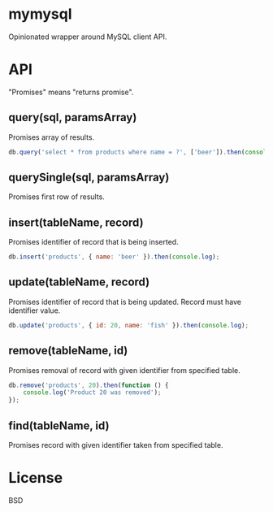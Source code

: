 # mymysql

Opinionated wrapper around MySQL client API.

# API

"Promises" means "returns promise".

## query(sql, paramsArray)

Promises array of results.

```js
db.query('select * from products where name = ?', ['beer']).then(console.log);
```

## querySingle(sql, paramsArray)

Promises first row of results.

## insert(tableName, record)

Promises identifier of record that is being inserted.

```js
db.insert('products', { name: 'beer' }).then(console.log);
```

## update(tableName, record)

Promises identifier of record that is being updated. Record must have identifier value.

```js
db.update('products', { id: 20, name: 'fish' }).then(console.log);
```

## remove(tableName, id)

Promises removal of record with given identifier from specified table.

```js
db.remove('products', 20).then(function () {
	console.log('Product 20 was removed');
});
```

## find(tableName, id)

Promises record with given identifier taken from specified table.

# License

BSD
